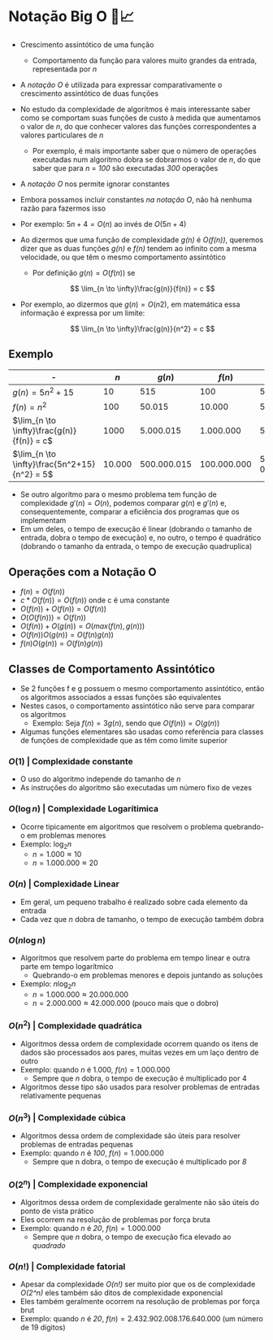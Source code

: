 # Notação Big O 🔎📈

- Crescimento assintótico de uma função
  - Comportamento da função para valores muito grandes da entrada, representada por _n_
- A _notação O_ é utilizada para expressar comparativamente o crescimento assintótico de duas funções

- No estudo da complexidade de algoritmos é mais interessante saber como se comportam suas funções de custo à medida que aumentamos o valor de _n_, do que conhecer valores das funções correspondentes a valores particulares de _n_
  - Por exemplo, é mais importante saber que o número de operações executadas num algoritmo dobra se dobrarmos o valor de _n_, do que saber que para _n_ = _100_ são executadas _300_ operações
- A _notação O_ nos permite ignorar constantes
- Embora possamos incluir constantes _na notação O_, não há nenhuma razão para fazermos isso
- Por exemplo: $5n + 4 = O(n)$ ao invés de $O(5n + 4)$
- Ao dizermos que uma função de complexidade _g(n)_ é _O(f(n))_, queremos dizer que as duas funções _g(n)_ e _f(n)_ tendem ao infinito com a mesma velocidade, ou que têm o mesmo comportamento assintótico

  - Por definição $g(n) = O(f(n))$ se
    
  $$
  \lim_{n \to \infty}\frac{g(n)}{f(n)} = c
  $$

- Por exemplo, ao dizermos que $g(n) = O(n2)$, em matemática essa informação é expressa por um limite:

  $$
    \lim_{n \to \infty}\frac{g(n)}{n^2} = c
  $$

## Exemplo
| -                                            | $n$      | $g(n)$        | $f(n)$        | $c$          |
| -------------------------------------------- | -------- | ------------- | ------------- | ------------ |
| $g(n) = 5n^2 + 15$                           | $10$     | $515$         | $100$         | $5,1500$     |
| $f(n) = n^2$                                 | $100$    | $50.015$      | $10.000$      | $5,0015$     |
| $\lim_{n \to \infty}\frac{g(n)}{f(n)} = c$   | $1000$   | $5.000.015$   | $1.000.000$   | $5,000015$   |
| $\lim_{n \to \infty}\frac{5n^2+15}{n^2} = 5$ | $10.000$ | $500.000.015$ | $100.000.000$ | $5,00000015$ |

- Se outro algoritmo para o mesmo problema tem função de complexidade $g'(n) = O(n)$, podemos comparar $g(n)$ e $g'(n)$ e, consequentemente, comparar a eficiência dos programas que os implementam
- Em um deles, o tempo de execução é linear (dobrando o tamanho de entrada, dobra o tempo de execução) e, no outro, o tempo é quadrático (dobrando o tamanho da entrada, o tempo de execução quadruplica)

## Operações com a Notação O

- $f(n) = O(f(n))$
- $c * O(f(n)) = O(f(n))$ onde c é uma constante
- $O(f(n)) + O(f(n)) = O(f(n))$
- $O(O(f(n))) = O(f(n))$
- $O(f(n)) + O(g(n)) = O(max(f(n),g(n)))$
- $O(f(n))O(g(n)) = O(f(n)g(n))$
- $f(n)O(g(n)) = O(f(n)g(n))$

## Classes de Comportamento Assintótico

- Se 2 funções f e g possuem o mesmo comportamento assintótico, então os algoritmos associados a essas funções são equivalentes
- Nestes casos, o comportamento assintótico não serve para comparar os algoritmos
  - Exemplo: Seja $f(n) = 3g(n)$, sendo que $O(f(n)) = O(g(n))$
- Algumas funções elementares são usadas como referência para classes de funções de complexidade que as têm como limite superior

### $O(1)$ | Complexidade constante

- O uso do algoritmo independe do tamanho de _n_
- As instruções do algoritmo são executadas um número fixo de vezes

### $O(\log{n})$ | Complexidade Logarítimica

- Ocorre tipicamente em algoritmos que resolvem o problema quebrando-o em problemas menores
- Exemplo: $\log_{2}n$
  - $n = 1.000 \approx 10$
  - $n = 1.000.000 \approx 20$

### $O(n)$ | Complexidade Linear

- Em geral, um pequeno trabalho é realizado sobre cada elemento da entrada
- Cada vez que _n_ dobra de tamanho, o tempo de execução também dobra

### $O(n \log n)$

- Algoritmos que resolvem parte do problema em tempo linear e outra parte em tempo logarítmico
  - Quebrando-o em problemas menores e depois juntando as soluções
- Exemplo: $n \log_{2}n$
  - $n = 1.000.000 \approx 20.000.000$
  - $n = 2.000.000 \approx 42.000.000$ (pouco mais que o dobro)

### $O(n^2)$ | Complexidade quadrática

- Algoritmos dessa ordem de complexidade ocorrem quando os itens de dados são processados aos pares, muitas vezes em um laço dentro de outro
- Exemplo: quando _n_ é 1.000, $f(n)=1.000.000$
  - Sempre que _n_ dobra, o tempo de execução é multiplicado por 4
- Algoritmos desse tipo são usados para resolver problemas de entradas relativamente pequenas

### $O(n^3)$ | Complexidade cúbica

- Algoritmos dessa ordem de complexidade são úteis para resolver problemas de entradas pequenas
- Exemplo: quando _n_ é _100_, $f(n)=1.000.000$
  - Sempre que n dobra, o tempo de execução é multiplicado por _8_

### $O(2^n)$ | Complexidade exponencial

- Algoritmos dessa ordem de complexidade geralmente não são úteis do ponto de vista prático
- Eles ocorrem na resolução de problemas por força bruta
- Exemplo: quando _n_ é _20_, $f(n)=1.000.000$
  - Sempre que _n_ dobra, o tempo de execução fica elevado ao _quadrado_

### $O(n!)$ | Complexidade fatorial

- Apesar da complexidade _O(n!)_ ser muito pior que os de complexidade _O(2^n)_ eles também são ditos de complexidade exponencial
- Eles também geralmente ocorrem na resolução de problemas por força brut
- Exemplo: quando _n_ é _20_, $f(n)=2.432.902.008.176.640.000$ (um número de 19 dígitos)
